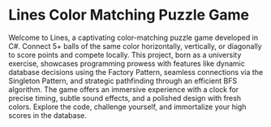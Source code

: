 #  Lines Color Matching Puzzle Game
 Welcome to Lines, a captivating color-matching puzzle game developed in C#. Connect 5+ balls of the same color horizontally, vertically, or diagonally to score points and compete locally. This project, born as a university exercise, showcases programming prowess with features like dynamic database decisions using the Factory Pattern, seamless connections via the Singleton Pattern, and strategic pathfinding through an efficient BFS algorithm. The game offers an immersive experience with a clock for precise timing, subtle sound effects, and a polished design with fresh colors. Explore the code, challenge yourself, and immortalize your high scores in the database. 
